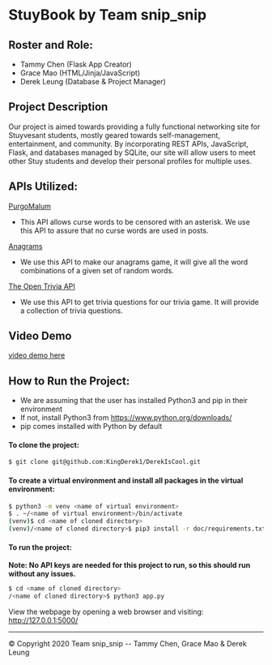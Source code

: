 # StuyBook by Team snip_snip
## Roster and Role:
- Tammy Chen (Flask App Creator)
- Grace Mao (HTML/Jinja/JavaScript)
- Derek Leung (Database & Project Manager)

## Project Description
Our project is aimed towards providing a fully functional networking site for Stuyvesant students, mostly geared towards self-management, entertainment, and community. By incorporating REST APIs, JavaScript, Flask, and databases managed by SQLite, our site will allow users to meet other Stuy students and develop their personal profiles for multiple uses.

## APIs Utilized:
[PurgoMalum](https://docs.google.com/document/d/1QGshjLoPjlUZvbCDr85_kQJXqY_dArp62tv0YLboz4M/edit)
  - This API allows curse words to be censored with an asterisk. We use this API to assure that no curse words are used in posts.

[Anagrams](https://docs.google.com/document/d/1ateB2RAD_6hGGhowl7nA707222m6HcotyV57sgVxrr8/edit)
  - We use this API to make our anagrams game, it will give all the word combinations of a given set of random words. 

[The Open Trivia API](https://docs.google.com/document/d/18dMPylFMGCljqjTa-GZnk-ZDE68HLR9Rvz8rShwlp-4/edit)
  - We use this API to get trivia questions for our trivia game. It will provide a collection of trivia questions. 

## Video Demo
[video demo here](https://www.youtube.com/) 

## How to Run the Project:
- We are assuming that the user has installed Python3 and pip in their environment
- If not, install Python3 from https://www.python.org/downloads/
- pip comes installed with Python by default

#### To clone the project:
``` bash
$ git clone git@github.com:KingDerek1/DerekIsCool.git	
``` 

#### To create a virtual environment and install all packages in the virtual environment:	
```bash	
$ python3 -m venv <name of virtual environment>	
$ . ~/<name of virtual environment>/bin/activate  	
(venv)$ cd <name of cloned directory>	
(venv)/<name of cloned directory>$ pip3 install -r doc/requirements.txt	
```
#### To run the project:
**Note: No API keys are needed for this project to run, so this should run without any issues.**
``` bash
$ cd <name of cloned directory>	
/<name of cloned directory>$ python3 app.py	
```

View the webpage by opening a web browser and visiting: http://127.0.0.1:5000/	

-----------
© Copyright 2020 Team snip_snip -- Tammy Chen, Grace Mao & Derek Leung
